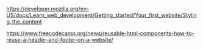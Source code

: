 https://developer.mozilla.org/en-US/docs/Learn_web_development/Getting_started/Your_first_website/Styling_the_content

https://www.freecodecamp.org/news/reusable-html-components-how-to-reuse-a-header-and-footer-on-a-website/